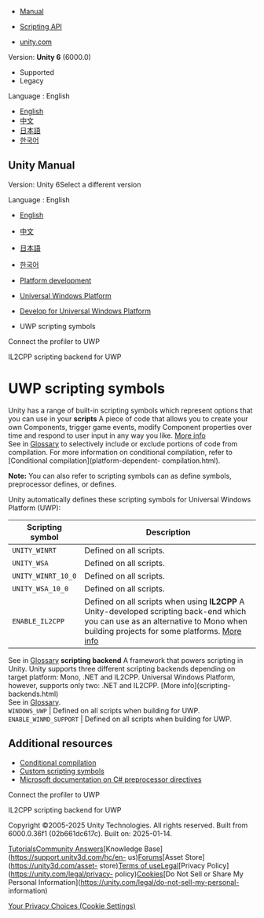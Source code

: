 [](https://docs.unity3d.com)

  * [Manual](../Manual/index.html)
  * [Scripting API](../ScriptReference/index.html)

  * [unity.com](https://unity.com/)

Version: **Unity 6** (6000.0)

  * Supported
  * Legacy

Language : English

  * [English](/Manual/uwp-defines.html)
  * [中文](/cn/current/Manual/uwp-defines.html)
  * [日本語](/ja/current/Manual/uwp-defines.html)
  * [한국어](/kr/current/Manual/uwp-defines.html)

[](https://docs.unity3d.com)

## Unity Manual

Version: Unity 6Select a different version

Language : English

  * [English](/Manual/uwp-defines.html)
  * [中文](/cn/current/Manual/uwp-defines.html)
  * [日本語](/ja/current/Manual/uwp-defines.html)
  * [한국어](/kr/current/Manual/uwp-defines.html)

  * [Platform development ](PlatformSpecific.html)
  * [Universal Windows Platform](WindowsStore.html)
  * [Develop for Universal Windows Platform](uwp-developing.html)
  * UWP scripting symbols

[](windowsstore-profiler.html)

Connect the profiler to UWP

[](uwp-il2cpp-scripting.html)

IL2CPP scripting backend for UWP

# UWP scripting symbols

Unity has a range of built-in scripting symbols which represent options that
you can use in your **scripts** A piece of code that allows you to create your
own Components, trigger game events, modify Component properties over time and
respond to user input in any way you like. [More info](creating-scripts.html)  
See in [Glossary](Glossary.html#Scripts) to selectively include or exclude
portions of code from compilation. For more information on conditional
compilation, refer to [Conditional compilation](platform-dependent-
compilation.html).

**Note:** You can also refer to scripting symbols can as define symbols,
preprocessor defines, or defines.

Unity automatically defines these scripting symbols for Universal Windows
Platform (UWP):

**Scripting symbol** | **Description**  
---|---  
`UNITY_WINRT` | Defined on all scripts.  
`UNITY_WSA` | Defined on all scripts.  
`UNITY_WINRT_10_0` | Defined on all scripts.  
`UNITY_WSA_10_0` | Defined on all scripts.  
`ENABLE_IL2CPP` | Defined on all scripts when using **IL2CPP** A Unity-developed scripting back-end which you can use as an alternative to Mono when building projects for some platforms. [More info](./scripting-backends-il2cpp.html)  
See in [Glossary](Glossary.html#IL2CPP) **scripting backend** A framework that
powers scripting in Unity. Unity supports three different scripting backends
depending on target platform: Mono, .NET and IL2CPP. Universal Windows
Platform, however, supports only two: .NET and IL2CPP. [More info](scripting-
backends.html)  
See in [Glossary](Glossary.html#ScriptingBackend).  
`WINDOWS_UWP` | Defined on all scripts when building for UWP.  
`ENABLE_WINMD_SUPPORT` | Defined on all scripts when building for UWP.  
  
## Additional resources

  * [Conditional compilation](platform-dependent-compilation.html)
  * [Custom scripting symbols](custom-scripting-symbols.html)
  * [Microsoft documentation on C# preprocessor directives](https://learn.microsoft.com/en-us/dotnet/csharp/language-reference/preprocessor-directives)

[](windowsstore-profiler.html)

Connect the profiler to UWP

[](uwp-il2cpp-scripting.html)

IL2CPP scripting backend for UWP

Copyright ©2005-2025 Unity Technologies. All rights reserved. Built from
6000.0.36f1 (02b661dc617c). Built on: 2025-01-14.

[Tutorials](https://learn.unity.com/)[Community
Answers](https://answers.unity3d.com)[Knowledge
Base](https://support.unity3d.com/hc/en-
us)[Forums](https://forum.unity3d.com)[Asset Store](https://unity3d.com/asset-
store)[Terms of
use](https://docs.unity3d.com/Manual/TermsOfUse.html)[Legal](https://unity.com/legal)[Privacy
Policy](https://unity.com/legal/privacy-
policy)[Cookies](https://unity.com/legal/cookie-policy)[Do Not Sell or Share
My Personal Information](https://unity.com/legal/do-not-sell-my-personal-
information)

[Your Privacy Choices (Cookie Settings)](javascript:void\(0\);)

